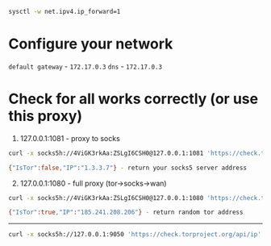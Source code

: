 ```bash
sysctl -w net.ipv4.ip_forward=1
```

# Configure your network

`default gateway` - `172.17.0.3`
`dns` - `172.17.0.3`

# Check for all works correctly (or use this proxy)

1. 127.0.0.1:1081 - proxy to socks

```bash
curl -x socks5h://4ViGK3rkAa:ZSLgI6CSH0@127.0.0.1:1081 'https://check.torproject.org/api/ip'

{"IsTor":false,"IP":"1.3.3.7"} - return your socks5 server address
```

2. 127.0.0.1:1080 - full proxy (tor->socks->wan)

```bash
curl -x socks5h://4ViGK3rkAa:ZSLgI6CSH0@127.0.0.1:1080 'https://check.torproject.org/api/ip'

{"IsTor":true,"IP":"185.241.208.206"} - return random tor address
```

---

```bash
curl -x socks5h://127.0.0.1:9050 'https://check.torproject.org/api/ip' | grep -qm1 -E '"IsTor"\s*:\s*true'
```
